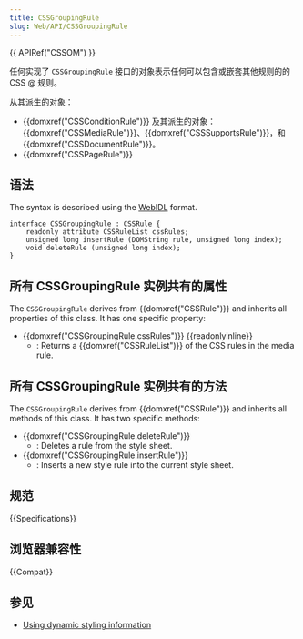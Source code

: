 ```yaml
---
title: CSSGroupingRule
slug: Web/API/CSSGroupingRule
---
```


{{ APIRef("CSSOM") }}

任何实现了 `CSSGroupingRule` 接口的对象表示任何可以包含或嵌套其他规则的的 CSS @ 规则。

从其派生的对象：

- {{domxref("CSSConditionRule")}} 及其派生的对象：{{domxref("CSSMediaRule")}}、{{domxref("CSSSupportsRule")}}，和 {{domxref("CSSDocumentRule")}}。
- {{domxref("CSSPageRule")}}

## 语法

The syntax is described using the [WebIDL](http://dev.w3.org/2006/webapi/WebIDL/) format.

```plain
interface CSSGroupingRule : CSSRule {
    readonly attribute CSSRuleList cssRules;
    unsigned long insertRule (DOMString rule, unsigned long index);
    void deleteRule (unsigned long index);
}
```

## 所有 CSSGroupingRule 实例共有的属性

The `CSSGroupingRule` derives from {{domxref("CSSRule")}} and inherits all properties of this class. It has one specific property:

- {{domxref("CSSGroupingRule.cssRules")}} {{readonlyinline}}
  - : Returns a {{domxref("CSSRuleList")}} of the CSS rules in the media rule.

## 所有 CSSGroupingRule 实例共有的方法

The `CSSGroupingRule` derives from {{domxref("CSSRule")}} and inherits all methods of this class. It has two specific methods:

- {{domxref("CSSGroupingRule.deleteRule")}}
  - : Deletes a rule from the style sheet.
- {{domxref("CSSGroupingRule.insertRule")}}
  - : Inserts a new style rule into the current style sheet.

## 规范

{{Specifications}}

## 浏览器兼容性

{{Compat}}

## 参见

- [Using dynamic styling information](/zh-CN/DOM/Using_dynamic_styling_information)
